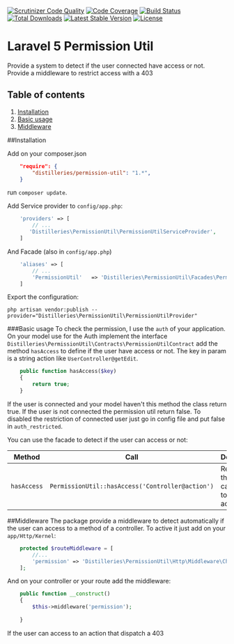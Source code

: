 [![Scrutinizer Code Quality](https://scrutinizer-ci.com/g/Distilleries/PermissionUtil/badges/quality-score.png?b=master)](https://scrutinizer-ci.com/g/Distilleries/PermissionUtil/?branch=master)
[![Code Coverage](https://scrutinizer-ci.com/g/Distilleries/PermissionUtil/badges/coverage.png?b=master)](https://scrutinizer-ci.com/g/Distilleries/PermissionUtil/?branch=master)
[![Build Status](https://travis-ci.org/Distilleries/PermissionUtil.svg?branch=master)](https://travis-ci.org/Distilleries/PermissionUtil)
[![Total Downloads](https://poser.pugx.org/distilleries/permission-util/downloads)](https://packagist.org/packages/distilleries/permission-util)
[![Latest Stable Version](https://poser.pugx.org/distilleries/permission-util/version)](https://packagist.org/packages/distilleries/permission-util)
[![License](https://img.shields.io/badge/license-MIT-brightgreen.svg?style=flat)](LICENSE)



# Laravel 5 Permission Util
Provide a system to detect if the user connected have access or not. 
Provide a middleware to restrict access with a 403


## Table of contents
1. [Installation](#installation)
2. [Basic usage](#basic-usage)
3. [Middleware](#middleware)

##Installation

Add on your composer.json

``` json
    "require": {
        "distilleries/permission-util": "1.*",
    }
```

run `composer update`.

Add Service provider to `config/app.php`:

``` php
    'providers' => [
        // ...
       'Distilleries\PermissionUtil\PermissionUtilServiceProvider',
    ]
```

And Facade (also in `config/app.php`)
   

``` php
    'aliases' => [
        // ...
        'PermissionUtil'   => 'Distilleries\PermissionUtil\Facades\PermissionUtil',
    ]
```


Export the configuration:

```ssh
php artisan vendor:publish --provider="Distilleries\PermissionUtil\PermissionUtilProvider"
```

###Basic usage
To check the permission, I use the `auth` of your application.
On your model use for the Auth implement the interface `Distilleries\PermissionUtil\Contracts\PermissionUtilContract` add the method `hasAccess` to define if the user have access or not.
The key in param is a string action like  `UserController@getEdit`.

```php
    public function hasAccess($key)
    {
        return true;
    }
```

If the user is connected and your model haven't this method the class return true.
If the user is not connected the permission util return false.
To disabled the restriction of connected user just go in config file and put false in `auth_restricted`.

You can use the facade to detect if the user can access or not:

Method | Call | Description
------ | ---- | ------
`hasAccess` | `PermissionUtil::hasAccess('Controller@action')` | Return if the user can access to this action


##Middleware
The package provide a middleware to detect automatically if the user can access to a method of a controller.
To active it just add on your `app/Http/Kernel`:

```php
    protected $routeMiddleware = [
        //...
		'permission' => 'Distilleries\PermissionUtil\Http\Middleware\CheckAccessPermission',
	];
```
And on your controller or your route add the middleware:

```php
    public function __construct()
    {
        $this->middleware('permission');
    
    }
```
If the user can access to an action that dispatch a 403
	

